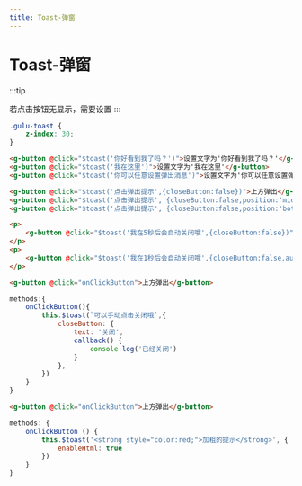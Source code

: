 ```yaml
---
title: Toast-弹窗
---
```

# Toast-弹窗
:::tip

若点击按钮无显示，需要设置
:::

```css
.gulu-toast {
    z-index: 30;
}
```

<ClientOnly>
  <toast-demo-1></toast-demo-1>
</ClientOnly>

```html
<g-button @click="$toast('你好看到我了吗？')">设置文字为'你好看到我了吗？'</g-button>
<g-button @click="$toast('我在这里')">设置文字为'我在这里'</g-button>
<g-button @click="$toast('你可以任意设置弹出消息')">设置文字为'你可以任意设置弹出消息'</g-button>
```


<ClientOnly>
  <toast-demo-2></toast-demo-2>
</ClientOnly>

```html
<g-button @click="$toast('点击弹出提示',{closeButton:false})">上方弹出</g-button>
<g-button @click="$toast('点击弹出提示', {closeButton:false,position:'middle'})">中间弹出</g-button>
<g-button @click="$toast('点击弹出提示', {closeButton:false,position:'bottom'})">下方弹出</g-button>
```


<ClientOnly>
  <toast-demo-3></toast-demo-3>
</ClientOnly>

```html
<p>
    <g-button @click="$toast('我在5秒后会自动关闭哦',{closeButton:false})">默认上方弹出(默认5秒自动关闭)</g-button>
</p>
<p>
    <g-button @click="$toast('我在1秒后会自动关闭哦',{closeButton:false,autoClose:1})">上方弹出(设置1秒自动关闭)</g-button>
</p>
```



<ClientOnly>
  <toast-demo-4></toast-demo-4>
</ClientOnly>

```html
<g-button @click="onClickButton">上方弹出</g-button>
```

```js
methods:{
    onClickButton(){
        this.$toast(`可以手动点击关闭哦`,{
            closeButton: {
                text: '关闭',
                callback() {
                    console.log('已经关闭')
                }
            },
        })
    }
}
```

<ClientOnly>
  <toast-demo-5></toast-demo-5>
</ClientOnly>

```html
<g-button @click="onClickButton">上方弹出</g-button>
```

```js
methods: {
    onClickButton () {
        this.$toast('<strong style="color:red;">加粗的提示</strong>', {
            enableHtml: true
        })
    }
}
```